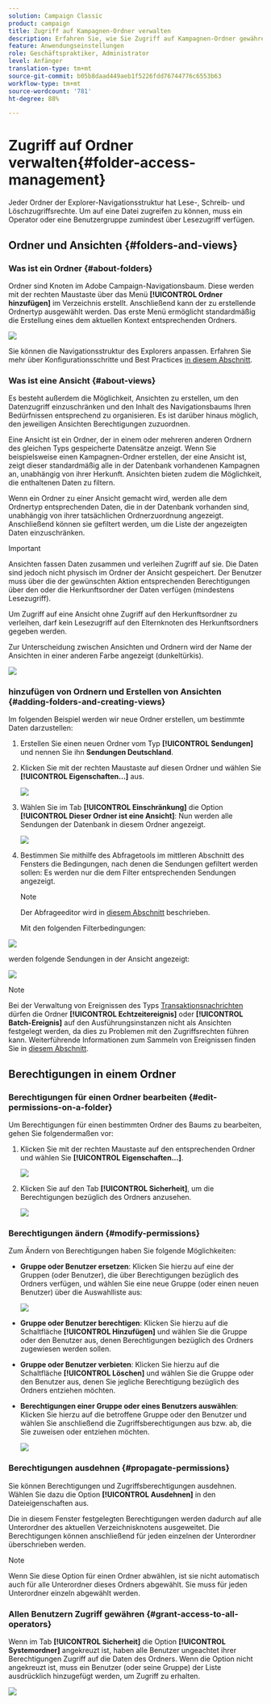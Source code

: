```yaml
---
solution: Campaign Classic
product: campaign
title: Zugriff auf Kampagnen-Ordner verwalten
description: Erfahren Sie, wie Sie Zugriff auf Kampagnen-Ordner gewähren und Ansichten erstellen
feature: Anwendungseinstellungen
role: Geschäftspraktiker, Administrator
level: Anfänger
translation-type: tm+mt
source-git-commit: b05b8daad449aeb1f5226fdd76744776c6553b63
workflow-type: tm+mt
source-wordcount: '781'
ht-degree: 88%

---
```



# Zugriff auf Ordner verwalten{#folder-access-management}

Jeder Ordner der Explorer-Navigationsstruktur hat Lese-, Schreib- und Löschzugriffsrechte. Um auf eine Datei zugreifen zu können, muss ein Operator oder eine Benutzergruppe zumindest über Lesezugriff verfügen.

## Ordner und Ansichten {#folders-and-views}

### Was ist ein Ordner {#about-folders}

Ordner sind Knoten im Adobe Campaign-Navigationsbaum. Diese werden mit der rechten Maustaste über das Menü **[!UICONTROL Ordner hinzufügen]** im Verzeichnis erstellt. Anschließend kann der zu erstellende Ordnertyp ausgewählt werden. Das erste Menü ermöglicht standardmäßig die Erstellung eines dem aktuellen Kontext entsprechenden Ordners.

![](assets/s_ncs_user_add_folder_in_tree.png)

Sie können die Navigationsstruktur des Explorers anpassen. Erfahren Sie mehr über Konfigurationsschritte und Best Practices [in diesem Abschnitt](adobe-campaign-workspace.md).

### Was ist eine Ansicht {#about-views}

Es besteht außerdem die Möglichkeit, Ansichten zu erstellen, um den Datenzugriff einzuschränken und den Inhalt des Navigationsbaums Ihren Bedürfnissen entsprechend zu organisieren. Es ist darüber hinaus möglich, den jeweiligen Ansichten Berechtigungen zuzuordnen.

Eine Ansicht ist ein Ordner, der in einem oder mehreren anderen Ordnern des gleichen Typs gespeicherte Datensätze anzeigt. Wenn Sie beispielsweise einen Kampagnen-Ordner erstellen, der eine Ansicht ist, zeigt dieser standardmäßig alle in der Datenbank vorhandenen Kampagnen an, unabhängig von ihrer Herkunft. Ansichten bieten zudem die Möglichkeit, die enthaltenen Daten zu filtern.

Wenn ein Ordner zu einer Ansicht gemacht wird, werden alle dem Ordnertyp entsprechenden Daten, die in der Datenbank vorhanden sind, unabhängig von ihrer tatsächlichen Ordnerzuordnung angezeigt. Anschließend können sie gefiltert werden, um die Liste der angezeigten Daten einzuschränken.

>[!IMPORTANT]
>
>Ansichten fassen Daten zusammen und verleihen Zugriff auf sie. Die Daten sind jedoch nicht physisch im Ordner der Ansicht gespeichert. Der Benutzer muss über die der gewünschten Aktion entsprechenden Berechtigungen über den oder die Herkunftsordner der Daten verfügen (mindestens Lesezugriff).
>
>Um Zugriff auf eine Ansicht ohne Zugriff auf den Herkunftsordner zu verleihen, darf kein Lesezugriff auf den Elternknoten des Herkunftsordners gegeben werden.

Zur Unterscheidung zwischen Ansichten und Ordnern wird der Name der Ansichten in einer anderen Farbe angezeigt (dunkeltürkis).

![](assets/s_ncs_user_view_name_color.png)

### hinzufügen von Ordnern und Erstellen von Ansichten {#adding-folders-and-creating-views}

Im folgenden Beispiel werden wir neue Ordner erstellen, um bestimmte Daten darzustellen:

1. Erstellen Sie einen neuen Ordner vom Typ **[!UICONTROL Sendungen]** und nennen Sie ihn **Sendungen Deutschland**.
1. Klicken Sie mit der rechten Maustaste auf diesen Ordner und wählen Sie **[!UICONTROL Eigenschaften...]** aus.

   ![](assets/s_ncs_user_add_folder_exple.png)

1. Wählen Sie im Tab **[!UICONTROL Einschränkung]** die Option **[!UICONTROL Dieser Ordner ist eine Ansicht]**: Nun werden alle Sendungen der Datenbank in diesem Ordner angezeigt.

   ![](assets/s_ncs_user_add_folder_exple01.png)

1. Bestimmen Sie mithilfe des Abfragetools im mittleren Abschnitt des Fensters die Bedingungen, nach denen die Sendungen gefiltert werden sollen: Es werden nur die dem Filter entsprechenden Sendungen angezeigt.

   >[!NOTE]
   >
   >Der Abfrageeditor wird in [diesem Abschnitt](../../platform/using/about-queries-in-campaign.md) beschrieben.

   Mit den folgenden Filterbedingungen:

![](assets/s_ncs_user_add_folder_exple00.png)

werden folgende Sendungen in der Ansicht angezeigt:

![](assets/s_ncs_user_add_folder_exple02.png)

>[!NOTE]
>
>Bei der Verwaltung von Ereignissen des Typs [Transaktionsnachrichten](../../message-center/using/about-transactional-messaging.md) dürfen die Ordner **[!UICONTROL Echtzeitereignis]** oder **[!UICONTROL Batch-Ereignis]** auf den Ausführungsinstanzen nicht als Ansichten festgelegt werden, da dies zu Problemen mit den Zugriffsrechten führen kann. Weiterführende Informationen zum Sammeln von Ereignissen finden Sie in [diesem Abschnitt](../../message-center/using/event-collection.md).



## Berechtigungen in einem Ordner

### Berechtigungen für einen Ordner bearbeiten {#edit-permissions-on-a-folder}

Um Berechtigungen für einen bestimmten Ordner des Baums zu bearbeiten, gehen Sie folgendermaßen vor:

1. Klicken Sie mit der rechten Maustaste auf den entsprechenden Ordner und wählen Sie **[!UICONTROL Eigenschaften...]**.

   ![](assets/s_ncs_user_folder_properties.png)

1. Klicken Sie auf den Tab **[!UICONTROL Sicherheit]**, um die Berechtigungen bezüglich des Ordners anzusehen.

   ![](assets/s_ncs_user_folder_properties_security.png)

### Berechtigungen ändern {#modify-permissions}

Zum Ändern von Berechtigungen haben Sie folgende Möglichkeiten:

* **Gruppe oder Benutzer ersetzen**: Klicken Sie hierzu auf eine der Gruppen (oder Benutzer), die über Berechtigungen bezüglich des Ordners verfügen, und wählen Sie eine neue Gruppe (oder einen neuen Benutzer) über die Auswahlliste aus:

   ![](assets/s_ncs_user_folder_properties_security02.png)

* **Gruppe oder Benutzer berechtigen**: Klicken Sie hierzu auf die Schaltfläche **[!UICONTROL Hinzufügen]** und wählen Sie die Gruppe oder den Benutzer aus, denen Berechtigungen bezüglich des Ordners zugewiesen werden sollen.
* **Gruppe oder Benutzer verbieten**: Klicken Sie hierzu auf die Schaltfläche **[!UICONTROL Löschen]** und wählen Sie die Gruppe oder den Benutzer aus, denen Sie jegliche Berechtigung bezüglich des Ordners entziehen möchten.
* **Berechtigungen einer Gruppe oder eines Benutzers auswählen**: Klicken Sie hierzu auf die betroffene Gruppe oder den Benutzer und wählen Sie anschließend die Zugriffsberechtigungen aus bzw. ab, die Sie zuweisen oder entziehen möchten.

   ![](assets/s_ncs_user_folder_properties_security03.png)

### Berechtigungen ausdehnen {#propagate-permissions}

Sie können Berechtigungen und Zugriffsberechtigungen ausdehnen. Wählen Sie dazu die Option **[!UICONTROL Ausdehnen]** in den Dateieigenschaften aus.

Die in diesem Fenster festgelegten Berechtigungen werden dadurch auf alle Unterordner des aktuellen Verzeichnisknotens ausgeweitet. Die Berechtigungen können anschließend für jeden einzelnen der Unterordner überschrieben werden.

>[!NOTE]
>
>Wenn Sie diese Option für einen Ordner abwählen, ist sie nicht automatisch auch für alle Unterordner dieses Ordners abgewählt. Sie muss für jeden Unterordner einzeln abgewählt werden.

### Allen Benutzern Zugriff gewähren {#grant-access-to-all-operators}

Wenn im Tab **[!UICONTROL Sicherheit]** die Option **[!UICONTROL Systemordner]** angekreuzt ist, haben alle Benutzer ungeachtet ihrer Berechtigungen Zugriff auf die Daten des Ordners. Wenn die Option nicht angekreuzt ist, muss ein Benutzer (oder seine Gruppe) der Liste ausdrücklich hinzugefügt werden, um Zugriff zu erhalten.

![](assets/s_ncs_user_folder_properties_security03b.png)

